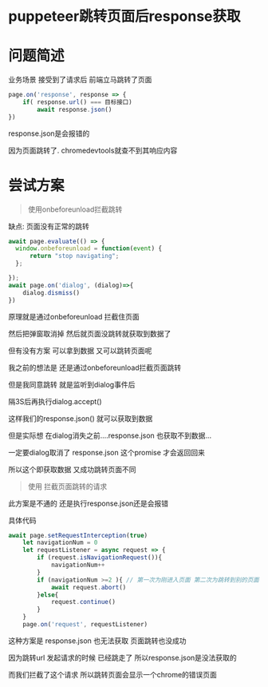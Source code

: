 # puppeteer跳转页面后response获取

# 问题简述

业务场景 接受到了请求后 前端立马跳转了页面

```javascript
page.on('response', response => {
    if( response.url() === 目标接口)
        await response.json()
})
```

response.json是会报错的

因为页面跳转了. chromedevtools就查不到其响应内容

# 尝试方案

> 使用onbeforeunload拦截跳转

缺点: 页面没有正常的跳转

```javascript
await page.evaluate(() => {
  window.onbeforeunload = function(event) {
      return "stop navigating";
  };

});  
await page.on('dialog', (dialog)=>{
    dialog.dismiss()
})
```

原理就是通过onbeforeunload 拦截住页面

然后把弹窗取消掉 然后就页面没跳转就获取到数据了

但有没有方案 可以拿到数据 又可以跳转页面呢 

我之前的想法是 还是通过onbeforeunload拦截页面跳转

但是我同意跳转 就是监听到dialog事件后 

隔3S后再执行dialog.accept()

这样我们的response.json() 就可以获取到数据 

但是实际想 在dialog消失之前....response.json 也获取不到数据...

一定要dialog取消了 response.json 这个promise 才会返回回来 

所以这个即获取数据 又成功跳转页面不同

> 使用 拦截页面跳转的请求

此方案是不通的 还是执行response.json还是会报错

具体代码

```javascript
await page.setRequestInterception(true) 
    let navigationNum = 0
    let requestListener = async request => {
        if (request.isNavigationRequest()){
            navigationNum++
        }
        if (navigationNum >=2 ){ // 第一次为刚进入页面 第二次为跳转到别的页面 进行拦截
            await request.abort()
        }else{
            request.continue()
        }
    }
    page.on('request', requestListener)
```

这种方案是 response.json 也无法获取 页面跳转也没成功

因为跳转url 发起请求的时候 已经跳走了 所以response.json是没法获取的

而我们拦截了这个请求 所以跳转页面会显示一个chrome的错误页面 